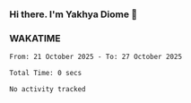 ### Hi there. I'm Yakhya Diome 👋

### WAKATIME
<!--START_SECTION:waka-->

```txt
From: 21 October 2025 - To: 27 October 2025

Total Time: 0 secs

No activity tracked
```

<!--END_SECTION:waka-->
